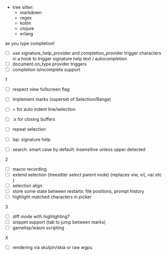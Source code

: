 
- tree sitter:
  - markdown
  - regex
  - kotlin
  - clojure
  - erlang

as you type completion!
- [ ] use signature_help_provider and completion_provider trigger characters in
    a hook to trigger signature help text / autocompletion
- [ ] document.on_type provider triggers
- [ ] completion isIncomplete support

1
- [ ] respect view fullscreen flag
- [ ] Implement marks (superset of Selection/Range)

- [ ] = for auto indent line/selection
- [ ]  :x for closing buffers
- [ ] repeat selection

- [ ] lsp: signature help

- [ ] search: smart case by default: insensitive unless upper detected

2
- [ ] macro recording
- [ ] extend selection (treesitter select parent node) (replaces viw, vi(, va( etc )
- [ ] selection align
- [ ] store some state between restarts: file positions, prompt history
- [ ] highlight matched characters in picker

3
- [ ] diff mode with highlighting?
- [ ] snippet support (tab to jump between marks)
- [ ] gamelisp/wasm scripting

X
- [ ] rendering via skulpin/skia or raw wgpu
